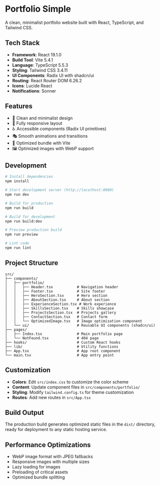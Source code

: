 # Portfolio Simple

A clean, minimalist portfolio website built with React, TypeScript, and Tailwind CSS.

## Tech Stack

- **Framework**: React 19.1.0
- **Build Tool**: Vite 5.4.1
- **Language**: TypeScript 5.5.3
- **Styling**: Tailwind CSS 3.4.11
- **UI Components**: Radix UI with shadcn/ui
- **Routing**: React Router DOM 6.26.2
- **Icons**: Lucide React
- **Notifications**: Sonner

## Features

- 🎨 Clean and minimalist design
- 📱 Fully responsive layout
- ♿ Accessible components (Radix UI primitives)
- 🎭 Smooth animations and transitions
- 🚀 Optimized bundle with Vite
- 🖼️ Optimized images with WebP support

## Development

```bash
# Install dependencies
npm install

# Start development server (http://localhost:8080)
npm run dev

# Build for production
npm run build

# Build for development
npm run build:dev

# Preview production build
npm run preview

# Lint code
npm run lint
```

## Project Structure

```
src/
├── components/
│   ├── portfolio/
│   │   ├── Header.tsx           # Navigation header
│   │   ├── Footer.tsx           # Site footer
│   │   ├── HeroSection.tsx      # Hero section
│   │   ├── AboutSection.tsx     # About section
│   │   ├── ExperienceSection.tsx # Work experience
│   │   ├── SkillsSection.tsx    # Skills showcase
│   │   ├── ProjectsSection.tsx  # Projects gallery
│   │   ├── ContactSection.tsx   # Contact form
│   │   └── OptimizedImage.tsx   # Image optimization component
│   └── ui/                      # Reusable UI components (shadcn/ui)
├── pages/
│   ├── Index.tsx                # Main portfolio page
│   └── NotFound.tsx             # 404 page
├── hooks/                       # Custom React hooks
├── lib/                         # Utility functions
├── App.tsx                      # App root component
└── main.tsx                     # App entry point
```

## Customization

- **Colors**: Edit `src/index.css` to customize the color scheme
- **Content**: Update component files in `src/components/portfolio/`
- **Styling**: Modify `tailwind.config.ts` for theme customization
- **Routes**: Add new routes in `src/App.tsx`

## Build Output

The production build generates optimized static files in the `dist/` directory, ready for deployment to any static hosting service.

## Performance Optimizations

- WebP image format with JPEG fallbacks
- Responsive images with multiple sizes
- Lazy loading for images
- Preloading of critical assets
- Optimized bundle splitting
